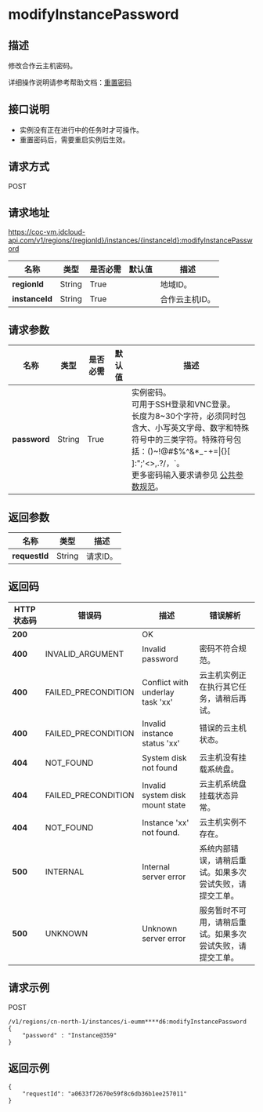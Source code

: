 # modifyInstancePassword


## 描述

修改合作云主机密码。

详细操作说明请参考帮助文档：[重置密码](https://docs.jdcloud.com/cn/coc-virtual-machines/reset-password)

## 接口说明
- 实例没有正在进行中的任务时才可操作。
- 重置密码后，需要重启实例后生效。


## 请求方式
POST

## 请求地址
https://coc-vm.jdcloud-api.com/v1/regions/{regionId}/instances/{instanceId}:modifyInstancePassword

|名称|类型|是否必需|默认值|描述|
|---|---|---|---|---|
|**regionId**|String|True| |地域ID。|
|**instanceId**|String|True| |合作云主机ID。|

## 请求参数
|名称|类型|是否必需|默认值|描述|
|---|---|---|---|---|
|**password**|String|True| |实例密码。<br>可用于SSH登录和VNC登录。<br>长度为8\~30个字符，必须同时包含大、小写英文字母、数字和特殊符号中的三类字符。特殊符号包括：\(\)\~!@#$%^&\*\_-+=\|{}\[ ]:";'<>,.?/，`。<br>更多密码输入要求请参见 [公共参数规范](https://docs.jdcloud.com/virtual-machines/api/general_parameters)。<br>|


## 返回参数
|名称|类型|描述|
|---|---|---|
|**requestId**|String|请求ID。|


## 返回码
|HTTP状态码|错误码|描述|错误解析|
|---|---|---|---|
|**200**||OK||
|**400**|INVALID_ARGUMENT|Invalid password|密码不符合规范。|
|**400**|FAILED_PRECONDITION|Conflict with underlay task 'xx'|云主机实例正在执行其它任务，请稍后再试。|
|**400**|FAILED_PRECONDITION|Invalid instance status 'xx'|错误的云主机状态。|
|**404**|NOT_FOUND|System disk not found|云主机没有挂载系统盘。|
|**404**|FAILED_PRECONDITION|Invalid system disk mount state|云主机系统盘挂载状态异常。|
|**404**|NOT_FOUND|Instance 'xx' not found.|云主机实例不存在。|
|**500**|INTERNAL|Internal server error|系统内部错误，请稍后重试。如果多次尝试失败，请提交工单。|
|**500**|UNKNOWN|Unknown server error|服务暂时不可用，请稍后重试。如果多次尝试失败，请提交工单。|

## 请求示例
POST

```
/v1/regions/cn-north-1/instances/i-eumm****d6:modifyInstancePassword
{
    "password" : "Instance@359"
}
```


## 返回示例
```
{
    "requestId": "a0633f72670e59f8c6db36b1ee257011"
}
```
